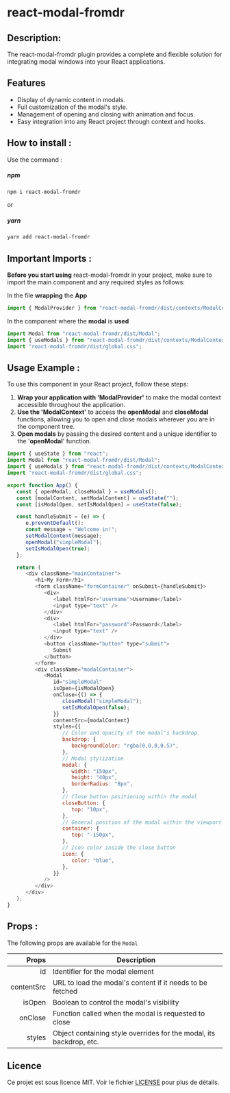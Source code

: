 # react-modal-fromdr

## Description:

The react-modal-fromdr plugin provides a complete and flexible solution for integrating modal windows into your React applications.

## Features

-  Display of dynamic content in modals.
-  Full customization of the modal's style.
-  Management of opening and closing with animation and focus.
-  Easy integration into any React project through context and hooks.

## How to install :

Use the command :

##### npm

```bash
npm i react-modal-fromdr
```

or

##### yarn

```bash
yarn add react-modal-fromdr
```

## Important Imports :

**Before you start using** react-modal-fromdr in your project, make sure to import the main component and any required styles as follows:

In the file **wrapping** the **App**

```JavaScript
import { ModalProvider } from "react-modal-fromdr/dist/contexts/ModalContext";
```

In the component where the **modal** is **used**

```JavaScript
import Modal from "react-modal-fromdr/dist/Modal";
import { useModals } from "react-modal-fromdr/dist/contexts/ModalContext";
import "react-modal-fromdr/dist/global.css";
```

## Usage Example :

To use this component in your React project, follow these steps:

1. **Wrap your application with 'ModalProvider'** to make the modal context accessible throughout the application.
2. **Use the 'ModalContext'** to access the **openModal** and **closeModal** functions, allowing you to open and close modals wherever you are in the component tree.
3. **Open modals** by passing the desired content and a unique identifier to the '**openModal**' function.

```JavaScript
import { useState } from "react";
import Modal from "react-modal-fromdr/dist/Modal";
import { useModals } from "react-modal-fromdr/dist/contexts/ModalContext";
import "react-modal-fromdr/dist/global.css";

export function App() {
   const { openModal, closeModal } = useModals();
   const [modalContent, setModalContent] = useState("");
   const [isModalOpen, setIsModalOpen] = useState(false);

   const handleSubmit = (e) => {
      e.preventDefault();
      const message = "Welcome in!";
      setModalContent(message);
      openModal("simpleModal");
      setIsModalOpen(true);
   };

   return (
      <div className="mainContainer">
         <h1>My Form</h1>
         <form className="formContainer" onSubmit={handleSubmit}>
            <div>
               <label htmlFor="username">Username</label>
               <input type="text" />
            </div>
            <div>
               <label htmlFor="password">Password</label>
               <input type="text" />
            </div>
            <button className="button" type="submit">
               Submit
            </button>
         </form>
         <div className="modalContainer">
            <Modal
               id="simpleModal"
               isOpen={isModalOpen}
               onClose={() => {
                  closeModal("simpleModal");
                  setIsModalOpen(false);
               }}
               contentSrc={modalContent}
               styles={{
                  // Color and opacity of the modal's backdrop
                  backdrop: {
                     backgroundColor: "rgba(0,0,0,0.5)",
                  },
                  // Modal stylization
                  modal: {
                     width: "150px",
                     height: "40px",
                     borderRadius: "8px",
                  },
                  // Close button positioning within the modal
                  closeButton: {
                     top: "10px",
                  },
                  // General position of the modal within the viewport
                  container: {
                     top: "-150px",
                  },
                  // Icon color inside the close button
                  icon: {
                     color: "blue",
                  },
               }}
            />
         </div>
      </div>
   );
}
```

## Props :

The following props are available for the `Modal`

|      Props | Description                                                         |
| ---------: | ------------------------------------------------------------------- |
|         id | Identifier for the modal element                                    |
| contentSrc | URL to load the modal's content if it needs to be fetched           |
|     isOpen | Boolean to control the modal's visibility                           |
|    onClose | Function called when the modal is requested to close                |
|     styles | Object containing style overrides for the modal, its backdrop, etc. |

## Licence

Ce projet est sous licence MIT. Voir le fichier [LICENSE](src/lib/LICENSE.txt) pour plus de détails.

